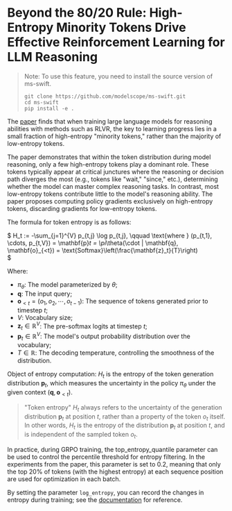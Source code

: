 # Beyond the 80/20 Rule: High-Entropy Minority Tokens Drive Effective Reinforcement Learning for LLM Reasoning

> Note: To use this feature, you need to install the source version of ms-swift.
>```
>git clone https://github.com/modelscope/ms-swift.git
>cd ms-swift
>pip install -e .
>```

The [paper](https://arxiv.org/abs/2503.14476) finds that when training large language models for reasoning abilities with methods such as RLVR, the key to learning progress lies in a small fraction of high-entropy "minority tokens," rather than the majority of low-entropy tokens.

The paper demonstrates that within the token distribution during model reasoning, only a few high-entropy tokens play a dominant role. These tokens typically appear at critical junctures where the reasoning or decision path diverges the most (e.g., tokens like "wait," "since," etc.), determining whether the model can master complex reasoning tasks. In contrast, most low-entropy tokens contribute little to the model's reasoning ability. The paper proposes computing policy gradients exclusively on high-entropy tokens, discarding gradients for low-entropy tokens.

The formula for token entropy is as follows:

$
H_t := -\sum_{j=1}^{V} p_{t,j} \log p_{t,j}, \qquad \text{where } (p_{t,1}, \cdots, p_{t,V}) = \mathbf{p}_t = \pi_\theta(\cdot | \mathbf{q}, \mathbf{o}_{<t}) = \text{Softmax}\left(\frac{\mathbf{z}_t}{T}\right) \
$

Where:
- $\pi_\theta$: The model parameterized by $\theta$;
- $\mathbf{q}$: The input query;
- $\mathbf{o}_{<t} = (o_1, o_2, \cdots, o_{t-1})$: The sequence of tokens generated prior to timestep $t$;
- $V$: Vocabulary size;
- $\mathbf{z}_t \in \mathbb{R}^V$: The pre-softmax logits at timestep $t$;
- $\mathbf{p}_t \in \mathbb{R}^V$: The model's output probability distribution over the vocabulary;
- $T \in \mathbb{R}$: The decoding temperature, controlling the smoothness of the distribution.

Object of entropy computation: $H_t$ is the entropy of the token generation distribution $\mathbf{p}_t$, which measures the uncertainty in the policy $\pi_\theta$ under the given context $(\mathbf{q}, \mathbf{o}_{<t})$.

> "Token entropy" $H_t$ always refers to the uncertainty of the generation distribution $\mathbf{p}_t$ at position $t$, rather than a property of the token $o_t$ itself. In other words, $H_t$ is the entropy of the distribution $\mathbf{p}_t$ at position $t$, and is independent of the sampled token $o_t$.

In practice, during GRPO training, the top_entropy_quantile parameter can be used to control the percentile threshold for entropy filtering. In the experiments from the paper, this parameter is set to 0.2, meaning that only the top 20% of tokens (with the highest entropy) at each sequence position are used for optimization in each batch.

By setting the parameter `log_entropy`, you can record the changes in entropy during training; see the [documentation](../GetStarted/GRPO.md#logged-metrics) for reference.
